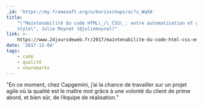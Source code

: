 ```yaml
---
_id: 'https://my.framasoft.org/u/borisschapira/?s_WqXA'
title:
    "\"Maintenabilité du code HTML\_/\_CSS\_: entre automatisation et guide de
    style\", Julie Moynat (@juliemoynat)"
link: >-
    https://www.24joursdeweb.fr/2017/maintenabilite-du-code-html-css-entre-automatisation-et-guide-de-style/
date: '2017-12-04'
tags:
    - code
    - qualité
    - sharemarks
---
```


<div class="markdown"><p>&quot;En ce moment, chez Capgemini, j’ai la chance de travailler sur un projet agile où la qualité est le maître mot grâce à une volonté du client de prime abord, et bien sûr, de l’équipe de réalisation.&quot;
</p></div>
